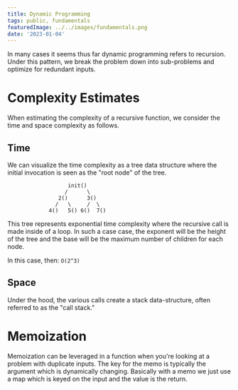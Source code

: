 ```yaml
---
title: Dynamic Programming
tags: public, fundamentals
featuredImage: ../../images/fundamentals.png
date: '2023-01-04'
---
```


In many cases it seems thus far dynamic programming refers to recursion. Under this pattern, we break the problem down into sub-problems and optimize for redundant inputs.

# Complexity Estimates

When estimating the complexity of a recursive function, we consider the time and space complexity as follows.

## Time
We can visualize the time complexity as a tree data structure where the initial invocation is seen as the "root node" of the tree.

                       init()
                      /      \
                    2()      3()
                   /   \     /  \
                 4()   5() 6()  7()
                   
This tree represents exponential time complexity where the recursive call is made inside of a loop. In such a case case, the exponent will be the height of the tree and the base will be the maximum number of children for each node.

In this case, then: `O(2^3)`
 
## Space
Under the hood, the various calls create a stack data-structure, often referred to as the "call stack."

# Memoization
Memoization can be leveraged in a function when you're looking at a problem with duplicate inputs. The key for the memo is typically the argument which is dynamically changing. Basically with a memo we just use a map which is keyed on the input and the value is the return.